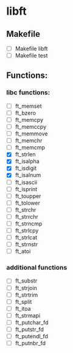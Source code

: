 # libft

## Makefile
- [ ] Makefile libft
- [ ] Makefile test

## Functions:
### libc functions:
- [ ] ft_memset
- [ ] ft_bzero
- [ ] ft_memcpy
- [ ] ft_memccpy
- [ ] ft_memmove
- [ ] ft_memchr
- [ ] ft_memcmp
- [x] ft_strlen
- [x] ft_isalpha
- [x] ft_isdigit
- [x] ft_isalnum
- [ ] ft_isascii
- [ ] ft_isprint
- [ ] ft_toupper
- [ ] ft_tolower
- [ ] ft_strchr
- [ ] ft_strrchr
- [ ] ft_strncmp
- [ ] ft_strlcpy
- [ ] ft_strlcat
- [ ] ft_strnstr
- [ ] ft_atoi

### additional functions

- [ ] ft_substr
- [ ] ft_strjoin
- [ ] ft_strtrim
- [ ] ft_split
- [ ] ft_itoa
- [ ] ft_strmapi
- [ ] ft_putchar_fd
- [ ] ft_putstr_fd
- [ ] ft_putendl_fd
- [ ] ft_putnbr_fd
